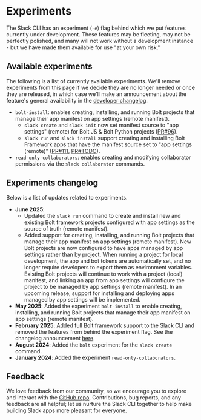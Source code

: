# Experiments

The Slack CLI has an experiment (`-e`) flag behind which we put features currently under development. These features may be fleeting, may not be perfectly polished, and many will not work without a development instance - but we have made them available for use "at your own risk."

## Available experiments

The following is a list of currently available experiments. We'll remove experiments from this page if we decide they are no longer needed or once they are released, in which case we'll make an announcement about the feature's general availability in the [developer changelog](https://docs.slack.dev/changelog).

* `bolt-install`: enables creating, installing, and running Bolt projects that manage their app manifest on app settings (remote manifest).
    * `slack create` and `slack init` now set manifest source to "app settings" (remote) for Bolt JS & Bolt Python projects ([PR#96](https://github.com/slackapi/slack-cli/pull/96)).
    * `slack run` and `slack install` support creating and installing Bolt Framework apps that have the manifest source set to "app settings (remote)" ([PR#111](https://github.com/slackapi/slack-cli/pull/111), [PR#TODO](https://github.com/slackapi/slack-cli/pull/TODO)).
* `read-only-collaborators`: enables creating and modifying collaborator permissions via the `slack collaborator` commands.

## Experiments changelog

Below is a list of updates related to experiments.

* **June 2025**:
    * Updated the `slack run` command to create and install new and existing Bolt framework projects configured with app settings as the source of truth (remote manifest).
    * Added support for creating, installing, and running Bolt projects that manage their app manifest on app settings (remote manifest). New Bolt projects are now configured to have apps managed by app settings rather than by project. When running a project for local development, the app and bot tokens are automatically set, and no longer require developers to export them as environment variables. Existing Bolt projects will continue to work with a project (local) manifest, and linking an app from app settings will configure the project to be managed by app settings (remote manifest). In an upcoming release, support for installing and deploying apps managed by app settings will be implemented.
* **May 2025**: Added the experiment `bolt-install` to enable creating, installing, and running Bolt projects that manage their app manifest on app settings (remote manifest).
* **February 2025**: Added full Bolt framework support to the Slack CLI and removed the features from behind the experiment flag. See the changelog announcement [here](https://docs.slack.dev/changelog/2025/02/27/slack-cli-release).
* **August 2024**: Added the `bolt` experiment for the `slack create` command.
* **January 2024**: Added the experiment `read-only-collaborators`.

## Feedback

We love feedback from our community, so we encourage you to explore and interact with the [GitHub repo](https://github.com/slackapi/slack-cli). Contributions, bug reports, and any feedback are all helpful; let us nurture the Slack CLI together to help make building Slack apps more pleasant for everyone.
